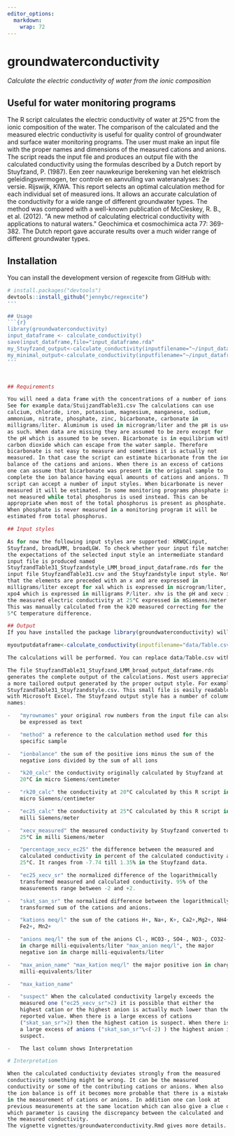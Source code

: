 ```yaml
---
editor_options: 
  markdown: 
    wrap: 72
---
```


# groundwaterconductivity

*Calculate the electric conductivity of water from the ionic
composition*

## Useful for water monitoring programs

The R script calculates the electric conductivity of water at 25°C from
the ionic composition of the water. The comparison of the calculated and
the measured electric conductivity is useful for quality control of
groundwater and surface water monitoring programs. The user must make an
input file with the proper names and dimensions of the measured cations
and anions. The script reads the input file and produces an output file
with the calculated conductivity using the formulas described by a Dutch
report by Stuyfzand, P. (1987). Een zeer nauwkeurige berekening van het
elektrisch geleidingsvermogen, ter controle en aanvulling van
wateranalyses: 2e versie. Rijswijk, KIWA. This report selects an optimal
calculation method for each individual set of measured ions. It allows
an accurate calculation of the conductivity for a wide range of
different groundwater types. The method was compared with a well-known
publication of McCleskey, R. B., et al. (2012). "A new method of
calculating electrical conductivity with applications to natural
waters." Geochimica et cosmochimica acta 77: 369-382. The Dutch report
gave accurate results over a much wider range of different groundwater
types.

## Installation
You can install the development version of regexcite from GitHub with:

``` r
# install.packages("devtools")
devtools::install_github("jennybc/regexcite")
'''

## Usage
```{r}
library(groundwaterconductivity)
input_dataframe <- calculate_conductivity()
save(input_dataframe,file="input_dataframe.rda"
my_Stuyfzand_output<-calculate_conductivity(inputfilename="~/input_dataframe.rda",inputstyle="Stuyfzand",outputstyle="Stuyfzandstyle",celcius=25)
my_minimal_output<-calculate_conductivity(inputfilename="~/input_dataframe.rda",inputstyle="Stuyfzand",outputstyle="minimal",celcius=25)
'''



## Requirements

You will need a data frame with the concentrations of a number of ions.
See for example data/StuijzandTable31.csv The calculations can use
calcium, chloride, iron, potassium, magnesium, manganese, sodium,
ammonium, nitrate, phosphate, zinc, bicarbonate, carbonate in
milligrams/liter. Aluminum is used in microgram/liter and the pH is used
as such. When data are missing they are assumed to be zero except for
the pH which is assumed to be seven. Bicarbonate is in equilibrium with
carbon dioxide which can escape from the water sample. Therefore
bicarbonate is not easy to measure and sometimes it is actually not
measured. In that case the script can estimate bicarbonate from the ion
balance of the cations and anions. When there is an excess of cations
one can assume that bicarbonate was present in the original sample to
complete the ion balance having equal amounts of cations and anions. The
script can accept a number of input styles. When bicarbonate is never
measured it will be estimated. In some monitoring programs phosphate is
not measured while total phosphorus is used instead. This can be
appropriate when most of the total phosphorus is present as phosphate.
When phosphate is never measured in a monitoring program it will be
estimated from total phosphorus.

## Input styles

As for now the following input styles are supported: KRWQCinput,
Stuyfzand, broadLMM, broadLGW. To check whether your input file matches
the expectations of the selected input style an intermediate standard
input file is produced named
StuyfzandTable31_Stuyfzandstyle_LMM_broad_input_dataframe.rds for the
input file StuyfzandTable31.csv and the Stuyfzandstyle input style. Note
that the elements are preceded with an x and are expressed in
milligrams/liter except for xal which is expressed in microgram/liter,
xpo4 which is expressed in milligrams P/liter. xhv is the pH and xecv is
the measured electric conductivity at 25°C expressed in mSiemens/meter.
This was manually calculated from the k20 measured correcting for the
5°C temperature difference.

## Output
If you have installed the package library(groundwaterconductivity) will load the functions. If you run:

myoutputdataframe<-calculate_conductivity(inputfilename="data/Table.csv",inputstyle = "Stuyfzand",outputstyle = "minimal", celcius = 25)

The calculations will be performed. You can replace data/Table.csv with your own data. 

The file StuyfzandTable31_Stuyfzand_LMM_broad_output_dataframe.rds
generates the complete output of the calculations. Most users appreciate
a more tailored output generated by the proper output style. For example
StuyfzandTable31_Stuyfzandstyle.csv. This small file is easily readable
with Microsoft Excel. The Stuyfzand output style has a number of column
names:

-   "myrownames" your original row numbers from the input file can also
    be expressed as text

-   "method" a reference to the calculation method used for this
    specific sample

-   "ionbalance" the sum of the positive ions minus the sum of the
    negative ions divided by the sum of all ions

-   "k20_calc" the conductivity originally calculated by Stuyfzand at
    20°C in micro Siemens/centimeter

-   "rk20_calc" the conductivity at 20°C calculated by this R script in
    micro Siemens/centimeter

-   "ec25_calc" the conductivity at 25°C calculated by this R script in
    milli Siemens/meter

-   "xecv_measured" the measured conductivity by Stuyfzand converted to
    25°C in milli Siemens/meter

-   "percentage_xecv_ec25" the difference between the measured and
    calculated conductivity in percent of the calculated conductivity at
    25°C. It ranges from -7.74 till 1.35% in the Stuyfzand data.

-   "ec25_xecv_sr" the normalized difference of the logarithmically
    transformed measured and calculated conductivity. 95% of the
    measurements range between -2 and +2.

-   "skat_san_sr" the normalized difference between the logarithmically
    transformed sum of the cations and anions.

-   "kations meq/l" the sum of the cations H+, Na+, K+, Ca2+,Mg2+, NH4+,
    Fe2+, Mn2+

-   "anions meq/l" the sum of the anions Cl-, HCO3-, SO4-, NO3-, CO32-
    in charge milli-equivalents/liter "max_anion meq/l", the major
    negative ion in charge milli-equivalents/liter

-   "max_anion_name" "max_kation meq/l" the major positive ion in charge
    milli-equivalents/liter

-   "max_kation_name"

-   "suspect" When the calculated conductivity largely exceeds the
    measured one ("ec25_xecv_sr">2) it is possible that either the
    highest cation or the highest anion is actually much lower than the
    reported value. When there is a large excess of cations
    ("skat_san_sr">2) then the highest cation is suspect. When there is
    a large excess of anions ("skat_san_sr"\<(-2) ) the highest anion is
    suspect.

-   The last column shows Interpretation

# Interpretation

When the calculated conductivity deviates strongly from the measured
conductivity something might be wrong. It can be the measured
conductivity or some of the contributing cations or anions. When also
the ion balance is off it becomes more probable that there is a mistake
in the measurement of cations or anions. In addition one can look at
previous measurements at the same location which can also give a clue on
which parameter is causing the discrepancy between the calculated and
the measured conductivity. 
The vignette vignettes/groundwaterconductivity.Rmd gives more details.
